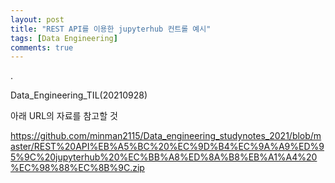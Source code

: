 ```yaml
---
layout: post
title: "REST API를 이용한 jupyterhub 컨트롤 예시"
tags: [Data Engineering]
comments: true
---
```


.

Data_Engineering_TIL(20210928)

아래 URL의 자료를 참고할 것

https://github.com/minman2115/Data_engineering_studynotes_2021/blob/master/REST%20API%EB%A5%BC%20%EC%9D%B4%EC%9A%A9%ED%95%9C%20jupyterhub%20%EC%BB%A8%ED%8A%B8%EB%A1%A4%20%EC%98%88%EC%8B%9C.zip